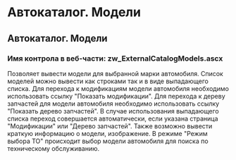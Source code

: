 ﻿---
description: 2.4.7
---
# Автокаталог. Модели
## Автокаталог. Модели
### Имя контрола в веб-части: zw_ExternalCatalogModels.ascx
Позволяет вывести модели для выбранной марки автомобиля. 
Список моделей можно вывести как строками так и в виде выпадающего списка.
Для перехода к модификациям модели автомобиля необходимо использовать ссылку "Показать модификации".
Для перехода к дереву запчастей для модели автомобиля необходимо использовать ссылку "Показать дерево запчастей".
В случае использования выпадающего списка переход совершается автоматически, если указана страница "Модификации" или "Дерево запчастей".
Также возможно вывести краткую информацию о модели, изображение.
В режиме "Режим выбора ТО" происходит выбор модели автомобиля для поиска по техническому обслуживанию.
